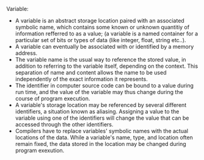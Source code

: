 Variable:
 - A variable is an abstract storage location paired with an associated symbolic name, which contains some known or unknown quantitiy of information refferred to as a value; (a variable is a named container for a particular set of bits or types of data (like integer, float, string etc..).
 - A variable can eventually be associated with or identified by a memory address.
 - The variable name is the usual way to reference the stored value, in addition to referring to the variable itself, depending on the context. This separation of name and content allows the name to be used independently of the exact information it represents.
 - The identifier in computer source code can be bound to a value during run time, and the value of the variable may thus change during the course of program execution.
 - A variable's storage location may be referenced by several different identifiers, a situation known as aliasing. Assigning a value to the variable using one of the identifiers will change the value that can be accessed through the other identifiers.
 - Compilers have to replace variables' symbolic names with the actual locations of the data. While a variable's name, type, and location often remain fixed, the data stored in the location may be changed during program exexution.
